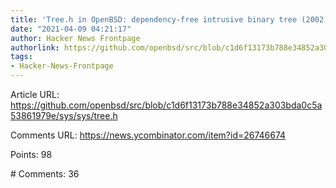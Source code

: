 ```yaml
---
title: 'Tree.h in OpenBSD: dependency-free intrusive binary tree (2002)'
date: "2021-04-09 04:21:17"
author: Hacker News Frontpage
authorlink: https://github.com/openbsd/src/blob/c1d6f13173b788e34852a303bda0c5a53861979e/sys/sys/tree.h
tags:
- Hacker-News-Frontpage
---
```


<p>Article URL: <a href="https://github.com/openbsd/src/blob/c1d6f13173b788e34852a303bda0c5a53861979e/sys/sys/tree.h">https://github.com/openbsd/src/blob/c1d6f13173b788e34852a303bda0c5a53861979e/sys/sys/tree.h</a></p>
<p>Comments URL: <a href="https://news.ycombinator.com/item?id=26746674">https://news.ycombinator.com/item?id=26746674</a></p>
<p>Points: 98</p>
<p># Comments: 36</p>
